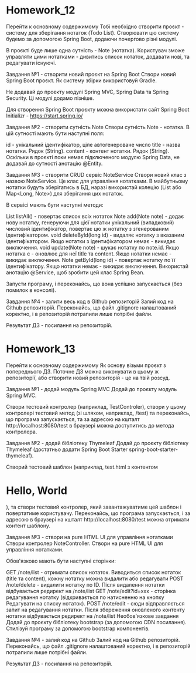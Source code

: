 # Homework_12
Перейти к основному содержимому
Тобі необхідно створити проєкт - систему для зберігання нотаток (Todo List). Створювати цю систему будемо за допомогою Spring Boot, додаючи почергово різні модулі.

В проєкті буде лише одна сутність - Note (нотатка). Користувач зможе управляти цими нотатками - дивитись список нотаток, додавати нові, та редагувати існуючі.

Завдання №1 - створити новий проєкт на Spring Boot
Створи новий Spring Boot проєкт. Як систему збірки використовуй Gradle.

Не додавай до проєкту модулі Spring MVC, Spring Data та Spring Security. Ці модулі додамо пізніше.

Для створення Spring Boot проєкту можна використати сайт Spring Boot Initializr - https://start.spring.io/

Завдання №2 - створити сутність Note
Створи сутність Note - нотатка. В цій сутності мають бути наступні поля:

id - унікальний ідентифікатор, ціле автогенероване число
title - назва нотатки. Рядок (String).
content - контент нотатки. Рядок (String).
Оскільки в проєкті поки немає підключеного модулю Spring Data, не додавай до сутності анотацію @Entity.

Завдання №3 - створити CRUD сервіс NoteService
Створи новий клас з назвою NoteService. Це клас для управління нотатками. В майбутньому нотатки будуть зберігатись в БД, наразі використай колецію (List<Note> або Map<Long, Note>) для зберігання цих нотаток.

В сервісі мають бути наступні методи:

List<Note> listAll() - повертає список всіх нотаток
Note add(Note note) - додає нову нотатку, генеруючи для цієї нотатки унікальний (випадковий) числовий ідентифікатор, повертає цю ж нотатку з згенерованим ідентифікатором.
void deleteById(long id) - видаляє нотатку з вказаним ідентифікатором. Якщо нотатки з ідентифікатором немає - викидає виключення.
void update(Note note) - шукає нотатку по note.id. Якщо нотатка є - оновлює для неї title та content. Якщо нотатки немає - викидає виключення.
Note getById(long id) - повертає нотатку по її ідентифікатору. Якщо нотатки немає - викидає виключення.
Використай анотацію @Service, щоб зробити цей клас Spring Bean.

Запусти програму, і переконайсь, що вона успішно запускається (без помилок в консолі).

Завдання №4 - залити весь код в Github репозиторій
Залий код на Github репозиторій. Переконайсь, що файл .gitignore налаштований коректно, і в репозиторій потрапили лише потрібні файли.

Результат ДЗ - посилання на репозиторій.

# Homework_13

Перейти к основному содержимому
Як основу візьми проєкт з попереднього ДЗ. Поточне ДЗ можна виконувати в цьому ж репозиторії, або створити новий репозиторій - це на твій розсуд.

Завдання №1 - додай модуль Spring MVC
Додай до проєкту модуль Spring MVC.

Створи тестовий контролер (наприклад, TestControler), створи у цьому контролері тестовий метод (зі шляхом, наприклад, /test) та переконайсь, що програма запускається, та за адресою на кшталт http://localhost:8080/test в браузері можна доступитись до метода контролера.

Завдання №2 - додай бібліотеку Thymeleaf
Додай до проєкту бібліотеку Thymeleaf (достатньо додати Spring Boot Starter spring-boot-starter-thymeleaf).

Створий тестовий шаблон (наприклад, test.html з контентом <h1>Hello, World</h1>), та створи тестовий контролер, який завантажуватиме цей шаблон і повертатиме користувачу. Переконайсь, що програма запускається, і за адресою в браузері на кшталт http://localhost:8080/test можна отримати контент шаблону.

Завдання №3 - створи на pure HTML UI для управління нотатками
Створи контролер NoteController. Створи на pure HTML UI для управління нотатками.

Обов'язково мають бути наступні сторінки:

GET /note/list - отримати список нотаток. Виводиться список нотаток (title та content), кожну нотатку можна видалити або редагувати
POST /note/delete - видалити нотатку по ID. Після видалення нотатки відбувається редирект на /note/list
GET /note/edit?id=xxx - сторінка редагування нотатку (відкривається по натисненню на кнопку Редагувати на списку нотаток).
POST /note/edit - сюди відправляється запит на редагування нотатки. Після збереження оновленого контенту нотатки відбувається редирект на /note/list
Необов'язкове завдання
Додай до проєкту бібліотеку bootstrap (за допомогою CDN посилання). Стилізуй програму за допомогою bootstrap компонентів.

Завдання №4 - залий код на Github
Залий код на Github репозиторій. Переконайсь, що файл .gitignore налаштований коректно, і в репозиторій потрапили лише потрібні файли.

Результат ДЗ - посилання на репозиторій.